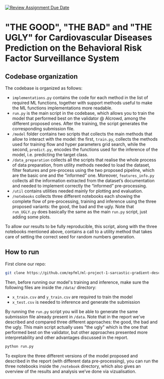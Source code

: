 [![Review Assignment Due Date](https://classroom.github.com/assets/deadline-readme-button-24ddc0f5d75046c5622901739e7c5dd533143b0c8e959d652212380cedb1ea36.svg)](https://classroom.github.com/a/U9FTc9i_)
# "THE GOOD", "THE BAD" and "THE UGLY" for Cardiovascular Diseases Prediction on the Behavioral Risk Factor Surveillance System 

## Codebase organization
The codebase is organized as follows:

- `implementations.py` contains the code for each method in the list of required ML functions, together with support methods useful to make the ML functions implementations more readable.
- `run.py` is the main script in the codebase, which allows you to train the model that performed best on the validator @ AIcrowd, among the different proposed ones. After the training, the script generates the corresponding submission file.
- `/model` folder contains two scripts that collects the main methods that allow to interact with the model: the first, `train.py`, collects the methods used for training flow and hyper parameters grid search, while the second, `predict.py`, encodes the functions used for the inference of the model, i.e. predicting the target class.
- `/data_preparation` collects all the scripts that realise the whole process of data preparation, from utility methods needed to load the dataset, filter features and pre-process using the two proposed pipeline, which are the basic one and the “informed” one. Moreover, `features_info.py` collects all the information extracted from the dataset’s documentation and needed to implement correctly the “informed” pre-processing.
- `/util` contains utilities needed mainly for plotting and evaluation.
- `/notebooks` collects three different notebooks each showing the complete flow of pre-processing, training and inference using the three proposed variants: the good, the bad and the ugly. Note that `run_UGLY.py` does basically the same as the main `run.py` script, just adding some plots.

To allow our results to be fully reproducible, this script, along with the three notebooks mentioned above, contains a call to a utility method that takes care of setting the correct seed for random numbers generation.

## How to run

First clone our repo:

```bash
git clone https://github.com/epfml/ml-project-1-sarcastic-gradient-descent.git
```

Then, before running our model's training and inference, make sure the following files are inside the `/data/` directory:

- `x_train.csv` and `y_train.csv` are required to train the model
- `x_test.csv` is needed to inference and generate the submission

By running the `run.py` script you will be able to generate the same submission file already present in `/data`. Note that in the report we've described and compared three different approaches: the good, the bad and the ugly.
This main script actually uses "the ugly" which is the one that performed best on the validator, but other approaches presented more interpretability and other advantages discussed in the report.

```bash
python run.py
```

To explore the three different versions of the model proposed and described in the report (with different data pre-processing), you can run the three notebooks inside the `/notebook` directory, which also gives an overview of the results and analysis we’ve done via vizualisation.